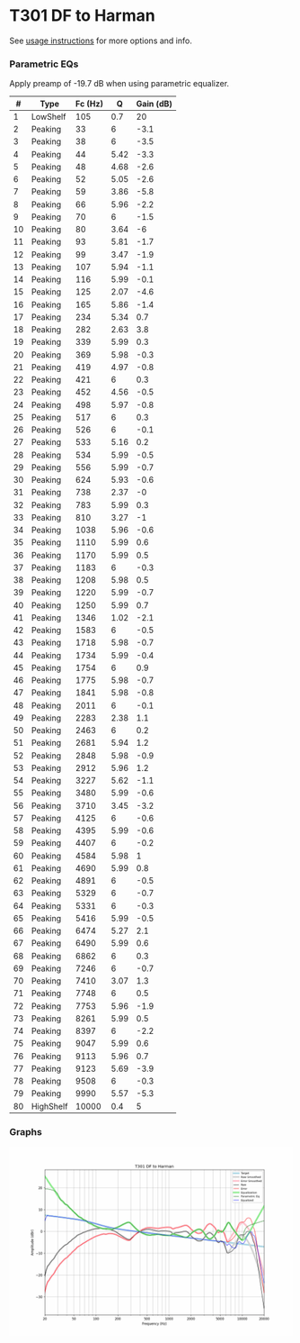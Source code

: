 # T301 DF to Harman
See [usage instructions](https://github.com/jaakkopasanen/AutoEq#usage) for more options and info.

### Parametric EQs
Apply preamp of -19.7 dB when using parametric equalizer.

|   # | Type      |   Fc (Hz) |    Q |   Gain (dB) |
|-----|-----------|-----------|------|-------------|
|   1 | LowShelf  |       105 | 0.7  |        20   |
|   2 | Peaking   |        33 | 6    |        -3.1 |
|   3 | Peaking   |        38 | 6    |        -3.5 |
|   4 | Peaking   |        44 | 5.42 |        -3.3 |
|   5 | Peaking   |        48 | 4.68 |        -2.6 |
|   6 | Peaking   |        52 | 5.05 |        -2.6 |
|   7 | Peaking   |        59 | 3.86 |        -5.8 |
|   8 | Peaking   |        66 | 5.96 |        -2.2 |
|   9 | Peaking   |        70 | 6    |        -1.5 |
|  10 | Peaking   |        80 | 3.64 |        -6   |
|  11 | Peaking   |        93 | 5.81 |        -1.7 |
|  12 | Peaking   |        99 | 3.47 |        -1.9 |
|  13 | Peaking   |       107 | 5.94 |        -1.1 |
|  14 | Peaking   |       116 | 5.99 |        -0.1 |
|  15 | Peaking   |       125 | 2.07 |        -4.6 |
|  16 | Peaking   |       165 | 5.86 |        -1.4 |
|  17 | Peaking   |       234 | 5.34 |         0.7 |
|  18 | Peaking   |       282 | 2.63 |         3.8 |
|  19 | Peaking   |       339 | 5.99 |         0.3 |
|  20 | Peaking   |       369 | 5.98 |        -0.3 |
|  21 | Peaking   |       419 | 4.97 |        -0.8 |
|  22 | Peaking   |       421 | 6    |         0.3 |
|  23 | Peaking   |       452 | 4.56 |        -0.5 |
|  24 | Peaking   |       498 | 5.97 |        -0.8 |
|  25 | Peaking   |       517 | 6    |         0.3 |
|  26 | Peaking   |       526 | 6    |        -0.1 |
|  27 | Peaking   |       533 | 5.16 |         0.2 |
|  28 | Peaking   |       534 | 5.99 |        -0.5 |
|  29 | Peaking   |       556 | 5.99 |        -0.7 |
|  30 | Peaking   |       624 | 5.93 |        -0.6 |
|  31 | Peaking   |       738 | 2.37 |        -0   |
|  32 | Peaking   |       783 | 5.99 |         0.3 |
|  33 | Peaking   |       810 | 3.27 |        -1   |
|  34 | Peaking   |      1038 | 5.96 |        -0.6 |
|  35 | Peaking   |      1110 | 5.99 |         0.6 |
|  36 | Peaking   |      1170 | 5.99 |         0.5 |
|  37 | Peaking   |      1183 | 6    |        -0.3 |
|  38 | Peaking   |      1208 | 5.98 |         0.5 |
|  39 | Peaking   |      1220 | 5.99 |        -0.7 |
|  40 | Peaking   |      1250 | 5.99 |         0.7 |
|  41 | Peaking   |      1346 | 1.02 |        -2.1 |
|  42 | Peaking   |      1583 | 6    |        -0.5 |
|  43 | Peaking   |      1718 | 5.98 |        -0.7 |
|  44 | Peaking   |      1734 | 5.99 |        -0.4 |
|  45 | Peaking   |      1754 | 6    |         0.9 |
|  46 | Peaking   |      1775 | 5.98 |        -0.7 |
|  47 | Peaking   |      1841 | 5.98 |        -0.8 |
|  48 | Peaking   |      2011 | 6    |        -0.1 |
|  49 | Peaking   |      2283 | 2.38 |         1.1 |
|  50 | Peaking   |      2463 | 6    |         0.2 |
|  51 | Peaking   |      2681 | 5.94 |         1.2 |
|  52 | Peaking   |      2848 | 5.98 |        -0.9 |
|  53 | Peaking   |      2912 | 5.96 |         1.2 |
|  54 | Peaking   |      3227 | 5.62 |        -1.1 |
|  55 | Peaking   |      3480 | 5.99 |        -0.6 |
|  56 | Peaking   |      3710 | 3.45 |        -3.2 |
|  57 | Peaking   |      4125 | 6    |        -0.6 |
|  58 | Peaking   |      4395 | 5.99 |        -0.6 |
|  59 | Peaking   |      4407 | 6    |        -0.2 |
|  60 | Peaking   |      4584 | 5.98 |         1   |
|  61 | Peaking   |      4690 | 5.99 |         0.8 |
|  62 | Peaking   |      4891 | 6    |        -0.5 |
|  63 | Peaking   |      5329 | 6    |        -0.7 |
|  64 | Peaking   |      5331 | 6    |        -0.3 |
|  65 | Peaking   |      5416 | 5.99 |        -0.5 |
|  66 | Peaking   |      6474 | 5.27 |         2.1 |
|  67 | Peaking   |      6490 | 5.99 |         0.6 |
|  68 | Peaking   |      6862 | 6    |         0.3 |
|  69 | Peaking   |      7246 | 6    |        -0.7 |
|  70 | Peaking   |      7410 | 3.07 |         1.3 |
|  71 | Peaking   |      7748 | 6    |         0.5 |
|  72 | Peaking   |      7753 | 5.96 |        -1.9 |
|  73 | Peaking   |      8261 | 5.99 |         0.5 |
|  74 | Peaking   |      8397 | 6    |        -2.2 |
|  75 | Peaking   |      9047 | 5.99 |         0.6 |
|  76 | Peaking   |      9113 | 5.96 |         0.7 |
|  77 | Peaking   |      9123 | 5.69 |        -3.9 |
|  78 | Peaking   |      9508 | 6    |        -0.3 |
|  79 | Peaking   |      9990 | 5.57 |        -5.3 |
|  80 | HighShelf |     10000 | 0.4  |         5   |

### Graphs
![](./T301%20Tilted%20DF%20+%20Harman%20shelf.png)
